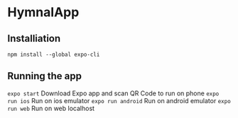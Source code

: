# HymnalApp

## Installiation
`npm install --global expo-cli`

## Running the app
`expo start` Download Expo app and scan QR Code to run on phone
`expo run ios` Run on ios emulator
`expo run android` Run on android emulator
`expo run web` Run on web localhost
